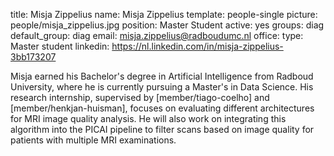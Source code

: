 title: Misja Zippelius
name: Misja Zippelius
template: people-single
picture: people/misja_zippelius.jpg
position: Master Student
active: yes
groups: diag
default_group: diag
email: misja.zippelius@radboudumc.nl
office:
type: Master student
linkedin: https://nl.linkedin.com/in/misja-zippelius-3bb173207

Misja earned his Bachelor's degree in Artificial Intelligence from Radboud University, where he is currently pursuing a Master's in Data Science. His research internship, supervised by [member/tiago-coelho] and [member/henkjan-huisman], focuses on evaluating different architectures for MRI image quality analysis. He will also work on integrating this algorithm into the PICAI pipeline to filter scans based on image quality for patients with multiple MRI examinations.
